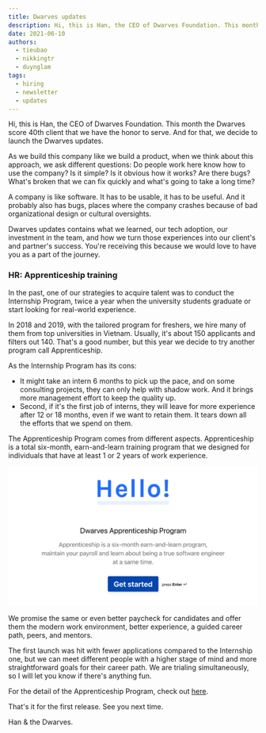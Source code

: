 ```yaml
---
title: Dwarves updates
description: Hi, this is Han, the CEO of Dwarves Foundation. This month the Dwarves score 40th client that we have the honor to serve. And for that, we decide to launch the Dwarves updates.
date: 2021-06-10
authors:
  - tieubao
  - nikkingtr
  - duynglam
tags:
  - hiring
  - newsletter
  - updates
---
```


Hi, this is Han, the CEO of Dwarves Foundation. This month the Dwarves score 40th client that we have the honor to serve. And for that, we decide to launch the Dwarves updates.

As we build this company like we build a product, when we think about this approach, we ask different questions: Do people work here know how to use the company? Is it simple? Is it obvious how it works? Are there bugs? What's broken that we can fix quickly and what's going to take a long time?

A company is like software. It has to be usable, it has to be useful. And it probably also has bugs, places where the company crashes because of bad organizational design or cultural oversights.

Dwarves updates contains what we learned, our tech adoption, our investment in the team, and how we turn those experiences into our client's and partner's success. You're receiving this because we would love to have you as a part of the journey.

### HR: Apprenticeship training

In the past, one of our strategies to acquire talent was to conduct the Internship Program, twice a year when the university students graduate or start looking for real-world experience.

In 2018 and 2019, with the tailored program for freshers, we hire many of them from top universities in Vietnam. Usually, it's about 150 applicants and filters out 140. That's a good number, but this year we decide to try another program call Apprenticeship.

As the Internship Program has its cons:

- It might take an intern 6 months to pick up the pace, and on some consulting projects, they can only help with shadow work. And it brings more management effort to keep the quality up.
- Second, if it's the first job of interns, they will leave for more experience after 12 or 18 months, even if we want to retain them. It tears down all the efforts that we spend on them.

The Apprenticeship Program comes from different aspects. Apprenticeship is a total six-month, earn-and-learn training program that we designed for individuals that have at least 1 or 2 years of work experience.

![](assets/dwarves-updates-20240312105331395.webp)

We promise the same or even better paycheck for candidates and offer them the modern work environment, better experience, a guided career path, peers, and mentors.

The first launch was hit with fewer applications compared to the Internship one, but we can meet different people with a higher stage of mind and more straightforward goals for their career path. We are trialing simultaneously, so I will let you know if there's anything fun.

For the detail of the Apprenticeship Program, check out [here](https://memo.d.foundation/careers/apprentice/dwarves-foundation-apprenticeship-batch-of-2022/).

That's it for the first release. See you next time.

Han & the Dwarves.
